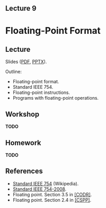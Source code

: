 Lecture 9
---

# Floating-Point Format

## Lecture

Slides ([PDF](CA_Lecture_09.pdf), [PPTX](CA_Lecture_09.pptx)).

Outline:

* Floating-point format.
* Standard IEEE 754.
* Floating-point instructions.
* Programs with floating-point operations.

## Workshop

__TODO__

## Homework

__TODO__

## References

* [Standard IEEE 754](https://en.wikipedia.org/wiki/IEEE_754) (Wikipedia).
* [Standard IEEE 754-2008](ieee-754-2008.pdf).
* Floating point. Section 3.5 in [[CODR]](../../books.md).
* Floating point. Section 2.4 in [[CSPP]](../../books.md).
